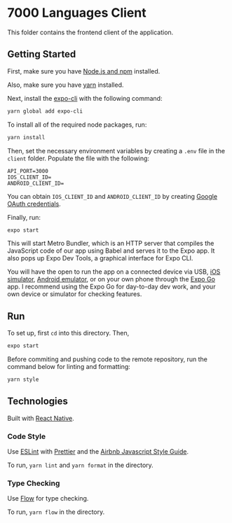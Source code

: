 # 7000 Languages Client

This folder contains the frontend client of the application.

## Getting Started

First, make sure you have [Node.js and npm](https://docs.npmjs.com/downloading-and-installing-node-js-and-npm) installed.

Also, make sure you have [yarn](https://classic.yarnpkg.com/lang/en/docs/install/#mac-stable) installed.

Next, install the [expo-cli](https://docs.expo.dev) with the following command:
```bash
yarn global add expo-cli
```

To install all of the required node packages, run:

```bash
yarn install
```

Then, set the necessary environment variables by creating a `.env` file in the `client` folder. Populate the file with the following:
```
API_PORT=3000
IOS_CLIENT_ID=
ANDROID_CLIENT_ID=
```

You can obtain `IOS_CLIENT_ID` and `ANDROID_CLIENT_ID` by creating [Google OAuth credentials](https://console.cloud.google.com/apis/credentials?pli=1).

Finally, run:

```bash
expo start
```

This will start Metro Bundler, which is an HTTP server that compiles the JavaScript code of our app using Babel and serves it to the Expo app. It also pops up Expo Dev Tools, a graphical interface for Expo CLI.
 
You will have the open to run the app on a connected device via USB, [iOS simulator](https://docs.expo.dev/workflow/ios-simulator/), [Android emulator](https://docs.expo.dev/workflow/android-studio-emulator/), or on your own phone through the [Expo Go](https://expo.dev/client) app. I recommend using the Expo Go for day-to-day dev work, and your own device or simulator for checking features.

## Run

To set up, first `cd` into this directory. Then,

```bash
expo start
```

Before commiting and pushing code to the remote repository, run the command below for linting and formatting:

```bash
yarn style
```
## Technologies

Built with [React Native](https://reactnative.dev/).

### Code Style

Use [ESLint](https://eslint.org) with [Prettier](https://prettier.io/) and the [Airbnb Javascript Style Guide](https://github.com/airbnb/javascript).

To run, `yarn lint` and `yarn format` in the directory.

### Type Checking

Use [Flow](https://flow.org/) for type checking.

To run, `yarn flow` in the directory.
